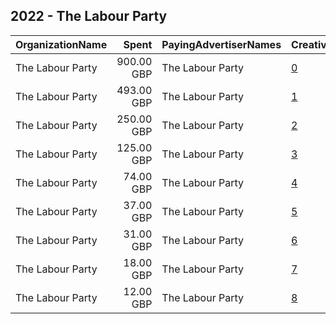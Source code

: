 ## 2022 - The Labour Party 
|OrganizationName|Spent|PayingAdvertiserNames|CreativeUrls|Impressions|Genders|AgeBrackets|CountryCodes|BillingAddresses|CandidateBallotInformation|
|:---|---:|:---|:---|---:|:---|:---|:---|:---|:---|
|The Labour Party|900.00 GBP|The Labour Party|[0](https://www.snap.com/political-ads/asset/09cee60ea25c12b3e43d19a0102dd0287242b581fce67ef98f0b621b830dfe44?mediaType=mp4)|252,654||18+|united kingdom|"Kings Manor,Newcastle,NE16PA,GB"|London Labour|
|The Labour Party|493.00 GBP|The Labour Party|[1](https://www.snap.com/political-ads/asset/12c4b09bd893b2a0628b666c68676641ac28b846de97e7139fa1aad9422ef40a?mediaType=mp4)|60,772||18+|united kingdom|"Kings Manor,Newcastle,NE16PA,GB"|London Labour|
|The Labour Party|250.00 GBP|The Labour Party|[2](https://www.snap.com/political-ads/asset/1ec07df512dd00f89c50eb2bdfe3d79c26d605611f6f32c1dd8dbe1ff316eef0?mediaType=mp4)|88,266||18+|united kingdom|"Kings Manor,Newcastle,NE16PA,GB"|London Labour|
|The Labour Party|125.00 GBP|The Labour Party|[3](https://www.snap.com/political-ads/asset/780bb3f50f6c0d42d7c28c442cc62ef4274a511415214a80ebb24c2c520722bb?mediaType=png)|54,866||18-25|united kingdom|"Kings Manor,Newcastle,NE16PA,GB"||
|The Labour Party|74.00 GBP|The Labour Party|[4](https://www.snap.com/political-ads/asset/c849aa22362a778fe070cca0ae633d617ea96e3f946675b85d1daf919bdd7762?mediaType=mp4)|32,259||18-25|united kingdom|"Kings Manor,Newcastle,NE16PA,GB"||
|The Labour Party|37.00 GBP|The Labour Party|[5](https://www.snap.com/political-ads/asset/c849aa22362a778fe070cca0ae633d617ea96e3f946675b85d1daf919bdd7762?mediaType=mp4)|15,598||18-25|united kingdom|"Kings Manor,Newcastle,NE16PA,GB"||
|The Labour Party|31.00 GBP|The Labour Party|[6](https://www.snap.com/political-ads/asset/780bb3f50f6c0d42d7c28c442cc62ef4274a511415214a80ebb24c2c520722bb?mediaType=png)|17,701||18-25|united kingdom|"Kings Manor,Newcastle,NE16PA,GB"||
|The Labour Party|18.00 GBP|The Labour Party|[7](https://www.snap.com/political-ads/asset/c849aa22362a778fe070cca0ae633d617ea96e3f946675b85d1daf919bdd7762?mediaType=mp4)|10,187||18-25|united kingdom|"Kings Manor,Newcastle,NE16PA,GB"||
|The Labour Party|12.00 GBP|The Labour Party|[8](https://www.snap.com/political-ads/asset/780bb3f50f6c0d42d7c28c442cc62ef4274a511415214a80ebb24c2c520722bb?mediaType=png)|4,373||18-25|united kingdom|"Kings Manor,Newcastle,NE16PA,GB"||
